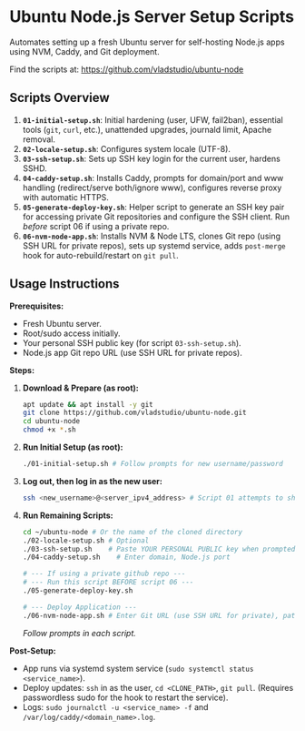 # Ubuntu Node.js Server Setup Scripts

Automates setting up a fresh Ubuntu server for self-hosting Node.js apps using NVM, Caddy, and Git deployment.

Find the scripts at: https://github.com/vladstudio/ubuntu-node

## Scripts Overview

1.  **`01-initial-setup.sh`**: Initial hardening (user, UFW, fail2ban), essential tools (`git`, `curl`, etc.), unattended upgrades, journald limit, Apache removal.
2.  **`02-locale-setup.sh`**: Configures system locale (UTF-8).
3.  **`03-ssh-setup.sh`**: Sets up SSH key login for the current user, hardens SSHD.
4.  **`04-caddy-setup.sh`**: Installs Caddy, prompts for domain/port and www handling (redirect/serve both/ignore www), configures reverse proxy with automatic HTTPS.
5.  **`05-generate-deploy-key.sh`**: Helper script to generate an SSH key pair for accessing private Git repositories and configure the SSH client. Run *before* script 06 if using a private repo.
6.  **`06-nvm-node-app.sh`**: Installs NVM & Node LTS, clones Git repo (using SSH URL for private repos), sets up systemd service, adds `post-merge` hook for auto-rebuild/restart on `git pull`.

## Usage Instructions

**Prerequisites:**
*   Fresh Ubuntu server.
*   Root/sudo access initially.
*   Your personal SSH public key (for script `03-ssh-setup.sh`).
*   Node.js app Git repo URL (use SSH URL for private repos).

**Steps:**

1.  **Download & Prepare (as root):**
    ```bash
    apt update && apt install -y git
    git clone https://github.com/vladstudio/ubuntu-node.git
    cd ubuntu-node
    chmod +x *.sh
    ```
2.  **Run Initial Setup (as root):**
    ```bash
    ./01-initial-setup.sh # Follow prompts for new username/password
    ```
3.  **Log out, then log in as the new user:**
    ```bash
    ssh <new_username>@<server_ipv4_address> # Script 01 attempts to show the IPv4
    ```
4.  **Run Remaining Scripts:**
    ```bash
    cd ~/ubuntu-node # Or the name of the cloned directory
    ./02-locale-setup.sh # Optional
    ./03-ssh-setup.sh    # Paste YOUR PERSONAL PUBLIC key when prompted
    ./04-caddy-setup.sh    # Enter domain, Node.js port

    # --- If using a private github repo ---
    # --- Run this script BEFORE script 06 ---
    ./05-generate-deploy-key.sh

    # --- Deploy Application ---
    ./06-nvm-node-app.sh # Enter Git URL (use SSH URL for private), paths, commands
    ```
    *Follow prompts in each script.*

**Post-Setup:**

*   App runs via systemd system service (`sudo systemctl status <service_name>`).
*   Deploy updates: `ssh` in as the user, `cd <CLONE_PATH>`, `git pull`. (Requires passwordless sudo for the hook to restart the service).
*   Logs: `sudo journalctl -u <service_name> -f` and `/var/log/caddy/<domain_name>.log`.
